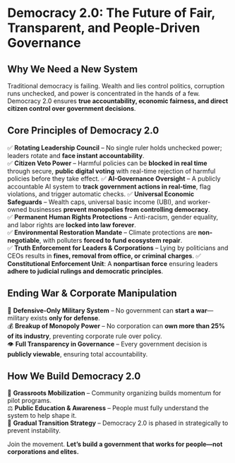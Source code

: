 # **Democracy 2.0: The Future of Fair, Transparent, and People-Driven Governance**

## **Why We Need a New System**
Traditional democracy is failing. Wealth and lies control politics, corruption runs unchecked, and power is concentrated in the hands of a few. Democracy 2.0 ensures **true accountability, economic fairness, and direct citizen control over government decisions**.

## **Core Principles of Democracy 2.0**
✅ **Rotating Leadership Council** – No single ruler holds unchecked power; leaders rotate and **face instant accountability**.  
✅ **Citizen Veto Power** – Harmful policies can be **blocked in real time** through secure, **public digital voting** with real-time rejection of harmful policies before they take effect.
✅ **AI-Governance Oversight** – A publicly accountable AI system to **track government actions in real-time**, flag violations, and trigger automatic checks.
✅ **Universal Economic Safeguards** – Wealth caps, universal basic income (UBI), and worker-owned businesses **prevent monopolies from controlling democracy**.  
✅ **Permanent Human Rights Protections** – Anti-racism, gender equality, and labor rights are **locked into law forever**.  
✅ **Environmental Restoration Mandate** – Climate protections are **non-negotiable**, with polluters **forced to fund ecosystem repair**.  
✅ **Truth Enforcement for Leaders & Corporations** – Lying by politicians and CEOs results in **fines, removal from office, or criminal charges**.
✅ **Constitutional Enforcement Unit**: A **nonpartisan force** ensuring leaders **adhere to judicial rulings and democratic principles**.

## **Ending War & Corporate Manipulation**
🛑 **Defensive-Only Military System** – No government can **start a war**—military exists **only for defense**.  
💰 **Breakup of Monopoly Power** – No corporation can **own more than 25% of its industry**, preventing corporate rule over policy.  
👁️ **Full Transparency in Governance** – Every government decision is **publicly viewable**, ensuring total accountability.

## **How We Build Democracy 2.0**
🚀 **Grassroots Mobilization** – Community organizing builds momentum for pilot programs.  
⚖️ **Public Education & Awareness** – People must fully understand the system to help shape it.  
🔄 **Gradual Transition Strategy** – Democracy 2.0 is phased in strategically to prevent instability.

Join the movement. **Let’s build a government that works for people—not corporations and elites.**
